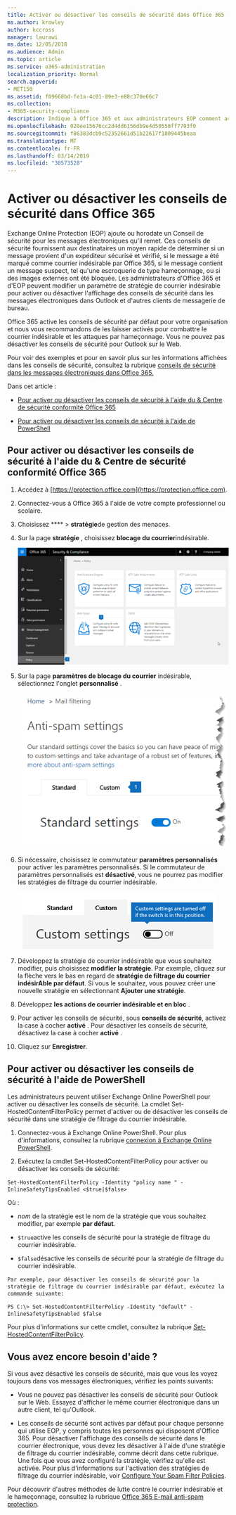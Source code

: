 ```yaml
---
title: Activer ou désactiver les conseils de sécurité dans Office 365
ms.author: krowley
author: kccross
manager: laurawi
ms.date: 12/05/2018
ms.audience: Admin
ms.topic: article
ms.service: o365-administration
localization_priority: Normal
search.appverid:
- MET150
ms.assetid: f09668bd-fe1a-4c01-89e3-e88c370e66c7
ms.collection:
- M365-security-compliance
description: Indique à Office 365 et aux administrateurs EOP comment activer et désactiver les conseils de sécurité dans les messages électroniques.
ms.openlocfilehash: 020ee15676cc2d4dd6156db9e4d50558ff7793f0
ms.sourcegitcommit: f86383dcb9c52352661d51b22617f1809445beaa
ms.translationtype: MT
ms.contentlocale: fr-FR
ms.lasthandoff: 03/14/2019
ms.locfileid: "30573528"
---
```

# <a name="enable-or-disable-safety-tips-in-office-365"></a>Activer ou désactiver les conseils de sécurité dans Office 365

Exchange Online Protection (EOP) ajoute ou horodate un Conseil de sécurité pour les messages électroniques qu'il remet. Ces conseils de sécurité fournissent aux destinataires un moyen rapide de déterminer si un message provient d'un expéditeur sécurisé et vérifié, si le message a été marqué comme courrier indésirable par Office 365, si le message contient un message suspect, tel qu'une escroquerie de type hameçonnage, ou si des images externes ont été bloquée. Les administrateurs d'Office 365 et d'EOP peuvent modifier un paramètre de stratégie de courrier indésirable pour activer ou désactiver l'affichage des conseils de sécurité dans les messages électroniques dans Outlook et d'autres clients de messagerie de bureau. 
  
Office 365 active les conseils de sécurité par défaut pour votre organisation et nous vous recommandons de les laisser activés pour combattre le courrier indésirable et les attaques par hameçonnage. Vous ne pouvez pas désactiver les conseils de sécurité pour Outlook sur le Web.
  
Pour voir des exemples et pour en savoir plus sur les informations affichées dans les conseils de sécurité, consultez la rubrique [conseils de sécurité dans les messages électroniques dans Office 365.](safety-tips-in-office-365.md)
  
Dans cet article :
  
- [Pour activer ou désactiver les conseils de sécurité à l'aide du &amp; Centre de sécurité conformité Office 365](enable-or-disable-safety-tips.md#SandCCsafetytip)
    
- [Pour activer ou désactiver les conseils de sécurité à l'aide de PowerShell](enable-or-disable-safety-tips.md#pshellsafetytip)
    
## <a name="to-enable-or-disable-safety-tips-by-using-the-office-365-security-amp-compliance-center"></a>Pour activer ou désactiver les conseils de sécurité à l'aide du &amp; Centre de sécurité conformité Office 365
<a name="SandCCsafetytip"> </a>

1. Accédez à [https://protection.office.com](https://protection.office.com).
    
2. Connectez-vous à Office 365 à l'aide de votre compte professionnel ou scolaire.
    
3. Choisissez **** \> **stratégie**de gestion des menaces. 
    
4. Sur la page **stratégie** , choisissez **blocage du courrier**indésirable.
    
    ![Cette capture d'écran indique comment accéder à la page des paramètres de blocage du courrier &amp; indésirable dans le centre de sécurité et de conformité.](media/b8eb2ee3-2eb1-4ea2-b138-f6d7fb2e23de.png)
  
5. Sur la page **paramètres de blocage du courrier** indésirable, sélectionnez l'onglet **personnalisé** . 
    
    ![Cette capture d'écran indique l'emplacement de l'onglet personnalisé dans la page Paramètres du blocage du courrier &amp; indésirable dans le centre de sécurité et de conformité.](media/1d688d23-e6f3-4de5-84a7-e8ce31786193.png)
  
6. Si nécessaire, choisissez le commutateur **paramètres personnalisés** pour activer les paramètres personnalisés. Si le commutateur de paramètres personnalisés est **désactivé**, vous ne pourrez pas modifier les stratégies de filtrage du courrier indésirable.
    
    ![Cette capture d'écran illustre les paramètres de stratégie de filtrage anti-courrier indésirable personnalisés désactivés.](media/94f900ad-b556-4a31-a3ac-acfcd72e71b8.png)
  
7. Développez la stratégie de courrier indésirable que vous souhaitez modifier, puis choisissez **modifier la stratégie**. Par exemple, cliquez sur la flèche vers le bas en regard de **stratégie de filtrage du courrier indésirAble par défaut**. Si vous le souhaitez, vous pouvez créer une nouvelle stratégie en sélectionnant **Ajouter une stratégie**.
    
8. Développez **les actions de courrier indésirable et en bloc** . 
    
9. Pour activer les conseils de sécurité, sous **conseils de sécurité**, activez la case à cocher **activé** . Pour désactiver les conseils de sécurité, désactivez la case à cocher **activé** . 
    
10. Cliquez sur **Enregistrer**.
    
## <a name="to-enable-or-disable-safety-tips-by-using-powershell"></a>Pour activer ou désactiver les conseils de sécurité à l'aide de PowerShell
<a name="pshellsafetytip"> </a>

Les administrateurs peuvent utiliser Exchange Online PowerShell pour activer ou désactiver les conseils de sécurité. La cmdlet Set-HostedContentFilterPolicy permet d'activer ou de désactiver les conseils de sécurité dans une stratégie de filtrage du courrier indésirable.
  
1. Connectez-vous à Exchange Online PowerShell. Pour plus d'informations, consultez la rubrique [connexion à Exchange Online PowerShell](http://go.microsoft.com/fwlink/p/?LinkId=396554).
    
2. Exécutez la cmdlet Set-HostedContentFilterPolicy pour activer ou désactiver les conseils de sécurité:
    
  ```
  Set-HostedContentFilterPolicy -Identity "policy name " -InlineSafetyTipsEnabled <$true|$false>
  ```

Où :
    
  -  *nom* de la stratégie est le nom de la stratégie que vous souhaitez modifier, par exemple **par défaut**.
    
  -  `$true`active les conseils de sécurité pour la stratégie de filtrage du courrier indésirable. 
    
  -  `$false`désactive les conseils de sécurité pour la stratégie de filtrage du courrier indésirable. 
    
    Par exemple, pour désactiver les conseils de sécurité pour la stratégie de filtrage du courrier indésirable par défaut, exécutez la commande suivante:
    
  ```
  PS C:\> Set-HostedContentFilterPolicy -Identity "default" -InlineSafetyTipsEnabled $false
  ```

Pour plus d'informations sur cette cmdlet, consultez la rubrique [Set-HostedContentFilterPolicy](https://technet.microsoft.com/library/jj200781.aspx).
    
## <a name="still-need-help"></a>Vous avez encore besoin d'aide ?
<a name="pshellsafetytip"> </a>

Si vous avez désactivé les conseils de sécurité, mais que vous les voyez toujours dans vos messages électroniques, vérifiez les points suivants:
  
- Vous ne pouvez pas désactiver les conseils de sécurité pour Outlook sur le Web. Essayez d'afficher le même courrier électronique dans un autre client, tel qu'Outlook.
    
- Les conseils de sécurité sont activés par défaut pour chaque personne qui utilise EOP, y compris toutes les personnes qui disposent d'Office 365. Pour désactiver l'affichage des conseils de sécurité dans le courrier électronique, vous devez les désactiver à l'aide d'une stratégie de filtrage du courrier indésirable, comme décrit dans cette rubrique. Une fois que vous avez configuré la stratégie, vérifiez qu'elle est activée. Pour plus d'informations sur l'activation des stratégies de filtrage du courrier indésirable, voir [Configure Your Spam Filter Policies](https://technet.microsoft.com/library/jj200684.aspx).
    
Pour découvrir d'autres méthodes de lutte contre le courrier indésirable et le hameçonnage, consultez la rubrique [Office 365 E-mail anti-spam protection](anti-spam-protection.md).
  

